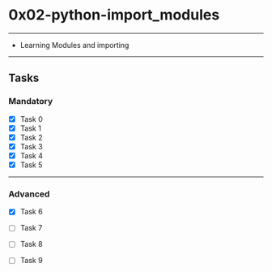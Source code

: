 # 0x02-python-import_modules

---
* Learning Modules and importing
---

## Tasks
### Mandatory
- [x] Task 0
- [x] Task 1
- [x] Task 2
- [x] Task 3
- [x] Task 4
- [x] Task 5
---
### Advanced
- [x] Task 6
- [ ] Task 7
- [ ] Task 8
- [ ] Task 9


